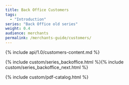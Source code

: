 ```yaml
---
title: Back Office Customers
tags:
  - "Introduction"
series: "Back Office old series"
weight: 0.4
audience: merchants
permalink: /merchants-guide/customers/
---
```


{% include api/1.0/customers-content.md %}

{% include custom/series_backoffice.html %}{% include custom/series_backoffice_next.html %}

{% include custom/pdf-catalog.html %}
